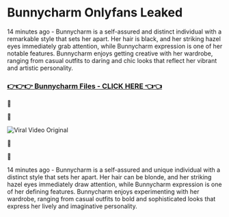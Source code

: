 # Bunnycharm Onlyfans Leaked

<p>14 minutes ago - Bunnycharm is a self-assured and distinct individual with a remarkable style that sets her apart. Her hair is black, and her striking hazel eyes immediately grab attention, while Bunnycharm expression is one of her notable features. Bunnycharm enjoys getting creative with her wardrobe, ranging from casual outfits to daring and chic looks that reflect her vibrant and artistic personality.</p><p>
<h3><a href="https://fansleaks.com-getfree.pro/bunnycharm" rel="nofollow">👉👉👉 Bunnycharm Files - CLICK HERE 👈👈</a></h3>
<p>🔻</p>
<p>🔻</p> <p>
<a href="https://fansleaks.com-getfree.pro/bunnycharm" rel="nofollow"><img src="https://i.imgur.com/0ZbtXZ5.gif" alt="Viral Video Original" style="max-width: 100%; display: inline-block;" data-target="animated-image.originalImage"></a>
<p>🔻</p>
<p>🔻</p> <p>14 minutes ago - Bunnycharm is a self-assured and unique individual with a distinct style that sets her apart. Her hair can be blonde, and her striking hazel eyes immediately draw attention, while Bunnycharm expression is one of her defining features. Bunnycharm enjoys experimenting with her wardrobe, ranging from casual outfits to bold and sophisticated looks that express her lively and imaginative personality.</p>